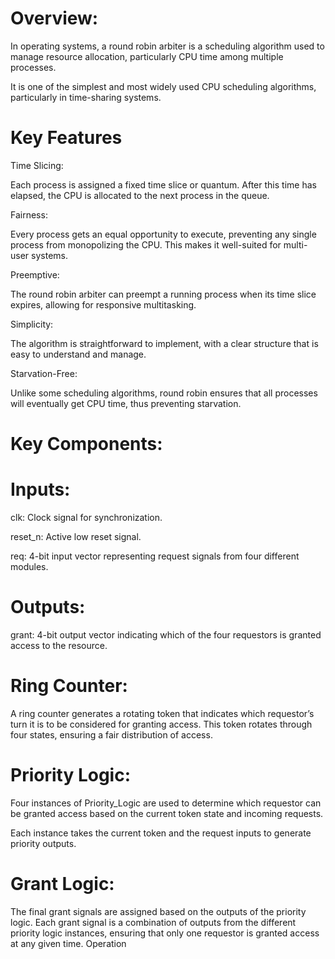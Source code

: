 # Overview:

In operating systems, a round robin arbiter is a scheduling algorithm used to manage resource allocation, particularly CPU time among multiple processes.

It is one of the simplest and most widely used CPU scheduling algorithms, particularly in time-sharing systems.

# Key Features

Time Slicing:

Each process is assigned a fixed time slice or quantum. After this time has elapsed, the CPU is allocated to the next process in the queue.

Fairness: 

Every process gets an equal opportunity to execute, preventing any single process from monopolizing the CPU. This makes it well-suited for multi-user systems.

Preemptive: 

The round robin arbiter can preempt a running process when its time slice expires, allowing for responsive multitasking.

Simplicity: 

The algorithm is straightforward to implement, with a clear structure that is easy to understand and manage.

Starvation-Free: 

Unlike some scheduling algorithms, round robin ensures that all processes will eventually get CPU time, thus preventing starvation.

# Key Components:
  # Inputs:
  
  clk: Clock signal for synchronization.
  
  reset_n: Active low reset signal.
  
  req: 4-bit input vector representing request signals from four different modules.
  
  # Outputs:
  
  grant: 4-bit output vector indicating which of the four requestors is granted access to the resource.
  
  # Ring Counter:
  
  A ring counter generates a rotating token that indicates which requestor’s turn it is to be considered for granting access. This token rotates through four states, ensuring a fair distribution of access.
  
  # Priority Logic:

  Four instances of Priority_Logic are used to determine which requestor can be granted access based on the current token state and incoming requests.
  
  Each instance takes the current token and the request inputs to generate priority outputs.

  
  # Grant Logic:
  The final grant signals are assigned based on the outputs of the priority logic. Each grant signal is a combination of outputs from the different priority logic instances, ensuring that only one requestor is granted access at any given time.
  Operation



